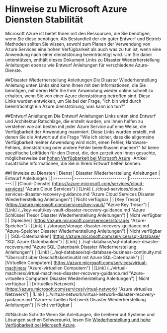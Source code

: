 <properties
   pageTitle="Service Stabilität Anleitungen | Microsoft Azure"
   description="Links zu Wiederherstellung und proaktive Stabilität und Verfügbarkeit Anleitungen für Microsoft Azure-Dienste."
   services=""
   documentationCenter="na"
   authors="adamglick"
   manager="saladki"
   editor=""/>

<tags
   ms.service="resiliency"
   ms.devlang="na"
   ms.topic="article"
   ms.tgt_pltfrm="na"
   ms.workload="na"
   ms.date="08/18/2016"
   ms.author="aglick"/>

# <a name="microsoft-azure-service-resiliency-guidance"></a>Hinweise zu Microsoft Azure Diensten Stabilität
Microsoft Azure ist bietet Ihnen mit den Ressourcen, die Sie benötigen, wenn Sie diese benötigen. Als Bestandteil der ein guter Entwurf und Betrieb Methoden sollten Sie wissen, sowohl zum Planen der Verwendung von Azure Services eine hohen Verfügbarkeit als auch was zu tun ist, wenn eine Anwendung nach einer dienststörung beeinträchtigt wird. Um Sie dabei unterstützen, enthält dieses Dokument Links zu Disaster Wiederherstellung Anleitungen ebenso wie Entwurf Anleitungen für verschiedene Azure-Dienste.

##<a name="disaster-recovery-guidance"></a>Disaster Wiederherstellung Anleitungen
Die Disaster Wiederherstellung Anleitung unten Links sind kann Ihnen mit den Informationen, die Sie benötigen, mit deren Hilfe Sie Ihrer Anwendung wieder online schnell zu erhalten, wenn Sie von einer Azure dienststörung betroffen sind. Diese Links wurden entwickelt, um Sie bei der Frage, "Ich bin wird durch beeinträchtigt ein Azure dienststörung, was kann ich tun?"

##<a name="design-guidance"></a>Entwurf Anleitungen
Die Entwurf Anleitungen Links unten sind Entwurf und Architektur Ratschläge, die erstellt wurden, um Ihnen helfen zu verstehen wie am besten mit jeder Azure Service auf eine Weise, die Verfügbarkeit der Anwendung maximiert. Diese Links wurden erstellt, mit denen Sie die Antwort auf die Frage "Wie ich sicher, dass die allgemeine Verfügbarkeit meiner Anwendung wird nicht, einen Fehler, Hardware-Fehlers, dienststörung oder andere Fehler beeinflussen machen?" Ist keine spezifische Leitfäden für den Dienst, die, den zurzeit von Ihnen gesuchte, möglicherweise der [hohen Verfügbarkeit bei Microsoft Azure](./resiliency-high-availability-azure-applications.md) -Artikel zusätzliche Informationen, die Sie in Ihrem Entwurf helfen können. 

##<a name="service-guidance"></a>Hinweise zu Diensten
| Dienst  | Disaster Wiederherstellung Anleitungen | Entwurf Anleitungen |
|:---------|:--------------------------:|:------------------:|
| [Cloud-Dienste] (https://azure.microsoft.com/services/cloud-services/ "Azure Cloud Services")       | [Link] (../cloud-services/cloud-services-disaster-recovery-guidance.md "Azure Cloud Services Disaster Wiederherstellung Anleitungen")   | Nicht verfügbar |
| [Key Tresor] (https://azure.microsoft.com/services/key-vault/ "Azure Key Tresor")                      | [Link] (../key-vault/key-vault-disaster-recovery-guidance.md "Azure Schlüssel Tresor Disaster Wiederherstellung Anleitungen")        | Nicht verfügbar |
| [Speicher] (https://azure.microsoft.com/services/storage/ "Azure-Speicher")                            | [Link] (../storage/storage-disaster-recovery-guidance.md "Azure-Speicher Disaster Wiederherstellung Anleitungen")          | Nicht verfügbar |
| [SQL-Datenbanken] (https://azure.microsoft.com/services/sql-database/ "SQL Azure-Datenbanken")           | [Link] (../sql-database/sql-database-disaster-recovery.md  "Azure SQL-Datenbank Disaster Wiederherstellung Anleitungen")    | [Link] (../sql-database/sql-database-business-continuity.md "Übersicht über Geschäftskontinuität mit Azure SQL-Datenbank") |
| [Virtuellen Computern] (https://azure.microsoft.com/services/virtual-machines/ "Azure-virtuellen Computern") | [Link] (../virtual-machines/virtual-machines-disaster-recovery-guidance.md "Azure-virtuellen Computern Disaster Wiederherstellung Anleitungen") | Nicht verfügbar |
| [Virtuelles Netzwerk] (https://azure.microsoft.com/services/virtual-network/ "Azure virtuelles Netzwerk")    | [Link] (../virtual-network/virtual-network-disaster-recovery-guidance.md "Azure-virtuellen Netzwerk Disaster Wiederherstellung Anleitungen")  | Nicht verfügbar |

##<a name="next-steps"></a>Nächste Schritte
Wenn Sie Anleitungen, die breiterer auf Systeme und Lösungen suchen Schwerpunkt, lesen Sie [Wiederherstellung und hohe Verfügbarkeit bei Microsoft Azure](https://aka.ms/drtechguide).
